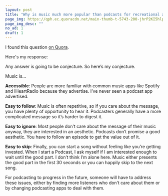 ```yaml
---
layout: post
title: "Why is music much more popular than podcasts for recreational activities?"
page_img: https://qph.ec.quoracdn.net/main-thumb-t-5743-200-jhrP2KI5hlpR3axOle4eFhybugfgaSUr.jpeg
page_img_desc: ""
no_ad: 1
draft: 1
---
```


I found this question <a href="https://www.quora.com/Why-is-music-much-more-popular-than-podcasts-for-recreational-activities">on Quora</a>.

Here's my response:

Any answer is going to be conjecture. So here’s my conjecture.

Music is…

<b>Accessible</b>: People are more familiar with common music apps like Spotify and IHeartRadio because they advertise. I’ve never seen a podcast app advertised.

<b>Easy to follow</b>: Music is often repetitive, so if you care about the message, you have plenty of opportunity to hear it. Podcasters generally have a more complicated message so it’s harder to digest it.

<b>Easy to ignore</b>: Most people don’t care about the message of their music anyway, they are interested in an aesthetic. Podcasts don’t promise a good aesthetic. You have to follow an episode to get the value out of it.

<b>Easy to skip</b>: Finally, you can start a song without feeling like you’re getting invested. When I start a Podcast, I ask myself if I am interested enough to wait until the good part. I don’t think I’m alone here. Music either presents the good part in the first 30 seconds or you can happily skip to the next song.

For podcasting to progress in the future, someone will have to address these issues, either by finding more listeners who don’t care about them or by changing podcasting apps to deal with them.

